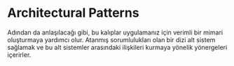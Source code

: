 # Architectural Patterns

Adından da anlaşılacağı gibi, bu kalıplar uygulamanız için verimli bir mimari oluşturmaya yardımcı olur.
Atanmış sorumlulukları olan bir dizi alt sistem sağlamak ve bu alt sistemler arasındaki ilişkileri kurmaya yönelik yönergeleri içerirler.